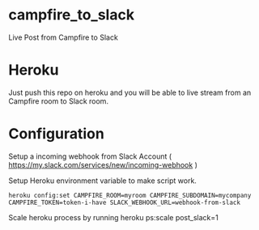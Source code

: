 campfire_to_slack
=================

Live Post from Campfire to Slack

Heroku
==============

Just push this repo on heroku and you will be able to live stream from an
Campfire room to Slack room.


Configuration
================

Setup a incoming webhook from Slack Account ( https://my.slack.com/services/new/incoming-webhook )

Setup Heroku environment variable to make script work.

    heroku config:set CAMPFIRE_ROOM=myroom CAMPFIRE_SUBDOMAIN=mycompany CAMPFIRE_TOKEN=token-i-have SLACK_WEBHOOK_URL=webhook-from-slack

Scale heroku process by running
    heroku ps:scale post_slack=1
